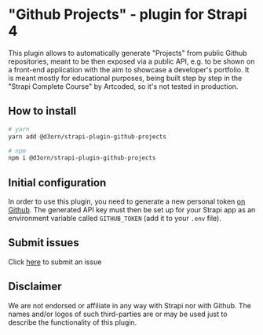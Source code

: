 # "Github Projects" - plugin for Strapi 4

This plugin allows to automatically generate "Projects" from public Github repositories, meant to be then exposed via a public API, e.g. to be shown on a front-end application with the aim to showcase a developer's portfolio.
It is meant mostly for educational purposes, being built step by step in the "Strapi Complete Course" by Artcoded, so it's not tested in production.

## How to install

```bash
# yarn
yarn add @d3orn/strapi-plugin-github-projects

# npm
npm i @d3orn/strapi-plugin-github-projects
```

## Initial configuration

In order to use this plugin, you need to generate a new personal token [on Github](https://github.com/settings/tokens).
The generated API key must then be set up for your Strapi app as an environment variable called `GITHUB_TOKEN` (add it to your `.env` file).

## Submit issues

Click [here](https://github.com/d3orn/strapi-plugin-github-projects/issues/new) to submit an issue

## Disclaimer

We are not endorsed or affiliate in any way with Strapi nor with Github. The names and/or logos of such third-parties are or may be used just to describe the functionality of this plugin.